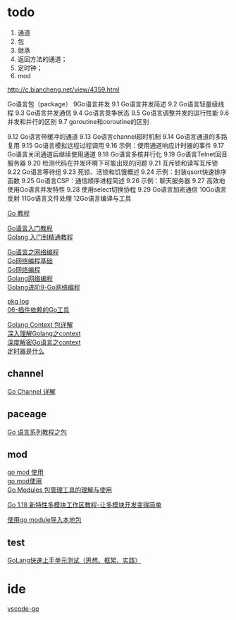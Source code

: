 
# todo
1. 通道
2. 包
3. 继承
4. 返回方法的通道；
5. 定时钟；
6. mod


http://c.biancheng.net/view/4359.html


<!-- to -->
Go语言包（package）
9Go语言并发
9.1 Go语言并发简述
9.2 Go语言轻量级线程
9.3 Go语言并发通信
9.4 Go语言竞争状态
9.5 Go语言调整并发的运行性能
9.6 并发和并行的区别
9.7 goroutine和coroutine的区别

<!--  read -->
9.12 Go语言带缓冲的通道
9.13 Go语言channel超时机制
9.14 Go语言通道的多路复用
9.15 Go语言模拟远程过程调用
9.16 示例：使用通道响应计时器的事件
9.17 Go语言关闭通道后继续使用通道
9.18 Go语言多核并行化
9.19 Go语言Telnet回音服务器
9.20 检测代码在并发环境下可能出现的问题
9.21 互斥锁和读写互斥锁
9.22 Go语言等待组
9.23 死锁、活锁和饥饿概述
9.24 示例：封装qsort快速排序函数
9.25 Go语言CSP：通信顺序进程简述
9.26 示例：聊天服务器
9.27 高效地使用Go语言并发特性
9.28 使用select切换协程
9.29 Go语言加密通信
10Go语言反射
11Go语言文件处理
12Go语言编译与工具




[Go 教程](https://www.w3cschool.cn/go/)   


[Go语言入门教程](http://c.biancheng.net/golang/)   
[Golang 入门到精通教程](https://geekr.dev/golang-tutorial)  

[Go语言之网络编程](https://zhuanlan.zhihu.com/p/445485499)   
[Go网络编程基础](https://wskdsgcf.gitbook.io/mastering-go-zh-cn/12.0)    
[Go网络编程](https://www.cnblogs.com/itbsl/p/12157025.html)  
[Golang网络编程](https://juejin.cn/post/7019491645787897893)     
[Golang进阶9-Go网络编程](https://juejin.cn/post/6920955958843834375)    


[pkg log](https://pkg.go.dev/log)   
[06-插件依赖的Go工具](https://promacanthus.netlify.app/ide/vscode/06-%E6%8F%92%E4%BB%B6%E4%BE%9D%E8%B5%96%E7%9A%84go%E5%B7%A5%E5%85%B7/)   

[Golang Context 包详解](https://zhuanlan.zhihu.com/p/76555349)   
[深入理解Golang之context](https://zhuanlan.zhihu.com/p/110085652)   
[深度解密Go语言之context](https://zhuanlan.zhihu.com/p/68792989)    
[定时器是什么](https://juejin.cn/post/6884914839308533774)  

## channel
[Go Channel 详解](https://colobu.com/2016/04/14/Golang-Channels/)


## paceage
[Go 语言系列教程之包](https://juejin.cn/post/6946209245637378062)

## mod
 
[go mod 使用](https://juejin.cn/post/6844903798658301960)       
[go mod使用](https://zhuanlan.zhihu.com/p/482014524)    
[Go Modules 包管理工具的理解与使用](https://www.infoq.cn/article/xyjhjja87y7pvu1iwhz3)    

[Go 1.18 新特性多模块工作区教程-让多模块开发变得简单](https://github.com/link1st/link1st/tree/master/workspaces)

[使用go module导入本地包](https://zhuanlan.zhihu.com/p/109828249) 


## test 
[GoLang快速上手单元测试（思想、框架、实践）](https://learnku.com/articles/52896)    


# ide
[vscode-go](https://github.com/golang/vscode-go) 






